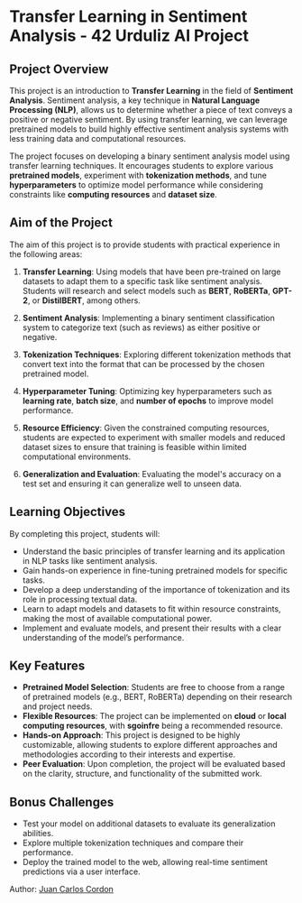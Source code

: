# Transfer Learning in Sentiment Analysis - 42 Urduliz AI Project

## Project Overview

This project is an introduction to **Transfer Learning** in the field of **Sentiment Analysis**. Sentiment analysis, a key technique in **Natural Language Processing (NLP)**, allows us to determine whether a piece of text conveys a positive or negative sentiment. By using transfer learning, we can leverage pretrained models to build highly effective sentiment analysis systems with less training data and computational resources.

The project focuses on developing a binary sentiment analysis model using transfer learning techniques. It encourages students to explore various **pretrained models**, experiment with **tokenization methods**, and tune **hyperparameters** to optimize model performance while considering constraints like **computing resources** and **dataset size**.

## Aim of the Project

The aim of this project is to provide students with practical experience in the following areas:

1. **Transfer Learning**: Using models that have been pre-trained on large datasets to adapt them to a specific task like sentiment analysis. Students will research and select models such as **BERT**, **RoBERTa**, **GPT-2**, or **DistilBERT**, among others.
   
2. **Sentiment Analysis**: Implementing a binary sentiment classification system to categorize text (such as reviews) as either positive or negative.

3. **Tokenization Techniques**: Exploring different tokenization methods that convert text into the format that can be processed by the chosen pretrained model.

4. **Hyperparameter Tuning**: Optimizing key hyperparameters such as **learning rate**, **batch size**, and **number of epochs** to improve model performance.

5. **Resource Efficiency**: Given the constrained computing resources, students are expected to experiment with smaller models and reduced dataset sizes to ensure that training is feasible within limited computational environments.

6. **Generalization and Evaluation**: Evaluating the model's accuracy on a test set and ensuring it can generalize well to unseen data.

## Learning Objectives

By completing this project, students will:
- Understand the basic principles of transfer learning and its application in NLP tasks like sentiment analysis.
- Gain hands-on experience in fine-tuning pretrained models for specific tasks.
- Develop a deep understanding of the importance of tokenization and its role in processing textual data.
- Learn to adapt models and datasets to fit within resource constraints, making the most of available computational power.
- Implement and evaluate models, and present their results with a clear understanding of the model’s performance.

## Key Features

- **Pretrained Model Selection**: Students are free to choose from a range of pretrained models (e.g., BERT, RoBERTa) depending on their research and project needs.
- **Flexible Resources**: The project can be implemented on **cloud** or **local computing resources**, with **sgoinfre** being a recommended resource.
- **Hands-on Approach**: This project is designed to be highly customizable, allowing students to explore different approaches and methodologies according to their interests and expertise.
- **Peer Evaluation**: Upon completion, the project will be evaluated based on the clarity, structure, and functionality of the submitted work.

## Bonus Challenges

- Test your model on additional datasets to evaluate its generalization abilities.
- Explore multiple tokenization techniques and compare their performance.
- Deploy the trained model to the web, allowing real-time sentiment predictions via a user interface.


Author: [Juan Carlos Cordon](https://github.com/jcdata42/transfer_learning_project)